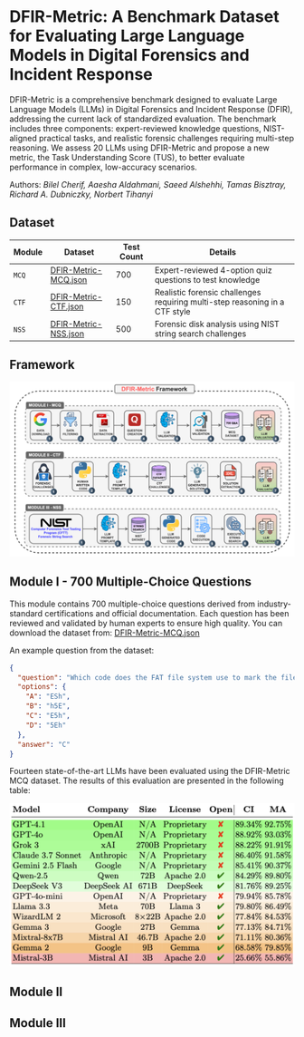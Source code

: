 # DFIR-Metric: A Benchmark Dataset for Evaluating Large Language Models in Digital Forensics and Incident Response

DFIR-Metric is a comprehensive benchmark designed to evaluate Large Language Models (LLMs) in Digital Forensics and Incident Response (DFIR), addressing the current lack of standardized evaluation. The benchmark includes three components: expert-reviewed knowledge questions, NIST-aligned practical tasks, and realistic forensic challenges requiring multi-step reasoning. We assess 20 LLMs using DFIR-Metric and propose a new metric, the Task Understanding Score (TUS), to better evaluate performance in complex, low-accuracy scenarios.

Authors: _Bilel Cherif, Aaesha Aldahmani, Saeed Alshehhi, Tamas Bisztray, Richard A. Dubniczky, Norbert Tihanyi_

## Dataset

|Module|Dataset|Test Count|Details|
|--|--|--|--|
|`MCQ`|[DFIR-Metric-MCQ.json](/DFIR-Metric-MCQ.json)|700|Expert-reviewed 4-option quiz questions to test knowledge|
|`CTF`|[DFIR-Metric-CTF.json](/DFIR-Metric-CTF.json)|150|Realistic forensic challenges requiring multi-step reasoning in a CTF style|
|`NSS`|[DFIR-Metric-NSS.json](/DFIR-Metric-NSS.json)|500|Forensic disk analysis using NIST string search challenges|

## Framework

![DFIR-Metric Framework Diagram](./assets/DFIR-Metric-Framework.png)

## Module I - 700 Multiple-Choice Questions

This module contains 700 multiple-choice questions derived from industry-standard certifications and official documentation. Each question has been reviewed and validated by human experts to ensure high quality. You can download the dataset from: [DFIR-Metric-MCQ.json](/DFIR-Metric-MCQ.json)

An example question from the dataset:
```json
{
  "question": "Which code does the FAT file system use to mark the file as deleted?",
  "options": {
    "A": "ESh",
    "B": "h5E",
    "C": "E5h",
    "D": "5Eh"
  },
  "answer": "C"
}
```
Fourteen state-of-the-art LLMs have been evaluated using the DFIR-Metric MCQ dataset. The results of this evaluation are presented in the following table:

![DFIR-Metric Framework Diagram](./assets/MCQ_result.png)









## Module II 


## Module III 

